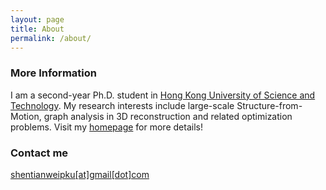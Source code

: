 ```yaml
---
layout: page
title: About
permalink: /about/
---
```


### More Information

I am a second-year Ph.D. student in [Hong Kong University of Science and Technology](http://www.ust.hk). 
My research interests include large-scale Structure-from-Motion, graph analysis in 3D reconstruction and related optimization problems. 
Visit my [homepage](https://home.cse.ust.hk/~tshenaa) for more details! 

### Contact me

[shentianweipku[at]gmail[dot]com](mailto:shentianweipku@gmail.com)
